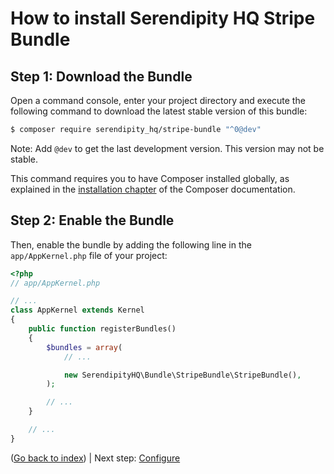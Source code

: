 How to install Serendipity HQ Stripe Bundle
===========================================

Step 1: Download the Bundle
---------------------------

Open a command console, enter your project directory and execute the
following command to download the latest stable version of this bundle:

```bash
$ composer require serendipity_hq/stripe-bundle "^0@dev"
```

Note: Add `@dev` to get the last development version. This version may not be stable.

This command requires you to have Composer installed globally, as explained
in the [installation chapter](https://getcomposer.org/doc/00-intro.md)
of the Composer documentation.

Step 2: Enable the Bundle
-------------------------

Then, enable the bundle by adding the following line in the `app/AppKernel.php`
file of your project:

```php
<?php
// app/AppKernel.php

// ...
class AppKernel extends Kernel
{
    public function registerBundles()
    {
        $bundles = array(
            // ...

            new SerendipityHQ\Bundle\StripeBundle\StripeBundle(),
        );

        // ...
    }

    // ...
}
```

([Go back to index](Index.md)) | Next step: [Configure](Configuration.md)
